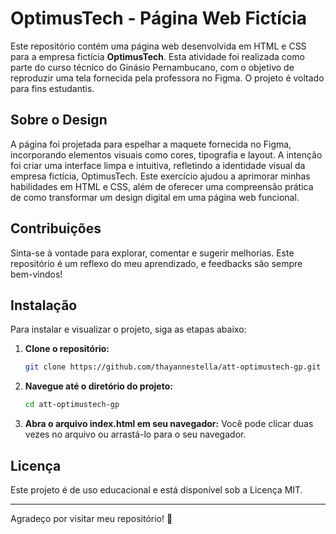 # OptimusTech - Página Web Fictícia

Este repositório contém uma página web desenvolvida em HTML e CSS para a empresa fictícia **OptimusTech**. Esta atividade foi realizada como parte do curso técnico do Ginásio Pernambucano, com o objetivo de reproduzir uma tela fornecida pela professora no Figma. O projeto é voltado para fins estudantis.

## Sobre o Design
A página foi projetada para espelhar a maquete fornecida no Figma, incorporando elementos visuais como cores, tipografia e layout. A intenção foi criar uma interface limpa e intuitiva, refletindo a identidade visual da empresa fictícia, OptimusTech. Este exercício ajudou a aprimorar minhas habilidades em HTML e CSS, além de oferecer uma compreensão prática de como transformar um design digital em uma página web funcional.

## Contribuições
Sinta-se à vontade para explorar, comentar e sugerir melhorias. Este repositório é um reflexo do meu aprendizado, e feedbacks são sempre bem-vindos!

## Instalação

Para instalar e visualizar o projeto, siga as etapas abaixo:

1. **Clone o repositório:**
   ```bash
   git clone https://github.com/thayannestella/att-optimustech-gp.git
   
2. **Navegue até o diretório do projeto:**
   ```bash
   cd att-optimustech-gp
   
3. **Abra o arquivo index.html em seu navegador:**
   Você pode clicar duas vezes no arquivo ou arrastá-lo para o seu navegador.


## Licença
Este projeto é de uso educacional e está disponível sob a Licença MIT.


___

Agradeço por visitar meu repositório! 🌷
